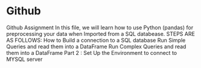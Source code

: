 # Github
Github Assignment
In this file, we will learn how to use Python (pandas) for preprocessing your data when Imported from a SQL databease. 
STEPS ARE AS FOLLOWS:
How to Build a connection to a SQL database
Run Simple Queries and read them into a DataFrame
Run Complex Queries and read them into a DataFrame
Part 2 : Set Up the Environment to connect to MYSQL server
